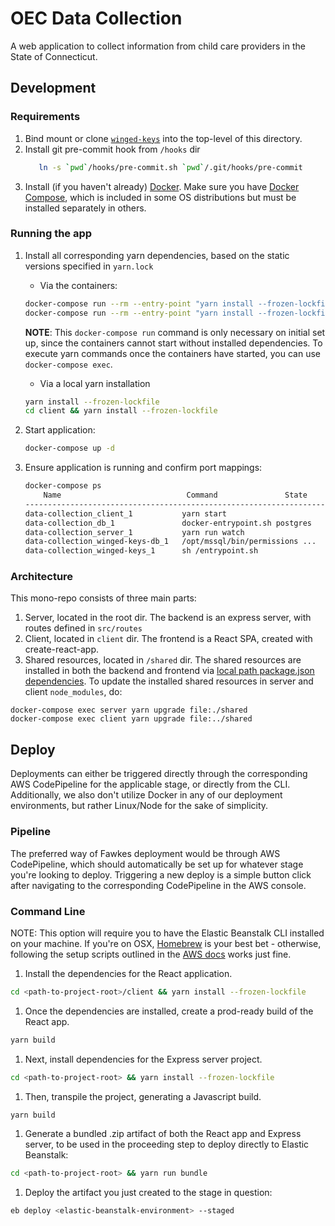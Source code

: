 # OEC Data Collection

A web application to collect information from child care providers in the State of Connecticut.

## Development

### Requirements
1. Bind mount or clone [`winged-keys`](https://github.com/ctoec/winged-keys) into the top-level of this directory.
1. Install git pre-commit hook from `/hooks` dir
    ```sh
       ln -s `pwd`/hooks/pre-commit.sh `pwd`/.git/hooks/pre-commit
    ```
1. Install (if you haven't already) [Docker](https://hub.docker.com/search?q=&type=edition&offering=community). Make sure you have [Docker Compose](https://docs.docker.com/compose/install/), which is included in some OS distributions but must be installed separately in others.

### Running the app
1. Install all corresponding yarn dependencies, based on the static versions specified in `yarn.lock`


    - Via the containers:
    ```sh
    docker-compose run --rm --entry-point "yarn install --frozen-lockfile" client
    docker-compose run --rm --entry-point "yarn install --frozen-lockfile" server
    ```
    **NOTE**: This `docker-compose run` command is only necessary on initial set up, since the containers cannot start without installed dependencies. To execute yarn commands once the containers have started, you can use `docker-compose exec`.


    - Via a local yarn installation
    ```sh
    yarn install --frozen-lockfile
    cd client && yarn install --frozen-lockfile
    ```
1. Start application:
    ```sh
    docker-compose up -d
    ```
1. Ensure application is running and confirm port mappings:
    ```sh
    docker-compose ps
        Name                            Command               State           Ports                
    --------------------------------------------------------------------------------------------------       
    data-collection_client_1           yarn start                       Up      0.0.0.0:5000->3000/tcp       
    data-collection_db_1               docker-entrypoint.sh postgres    Up      5432/tcp   
    data-collection_server_1           yarn run watch                   Up      0.0.0.0:5001->3000/tcp       
    data-collection_winged-keys-db_1   /opt/mssql/bin/permissions ...   Up      1433/tcp                     
    data-collection_winged-keys_1      sh /entrypoint.sh                Up      0.0.0.0:5050->5050/tcp       

    ```

### Architecture
This mono-repo consists of three main parts:
1. Server, located in the root dir. The backend is an express server, with routes defined in `src/routes`
1. Client, located in `client` dir. The frontend is a React SPA, created with create-react-app.
1. Shared resources, located in `/shared` dir. The shared resources are installed in both the backend and frontend via [local path package.json dependencies](https://docs.npmjs.com/files/package.json#local-paths).
To update the installed shared resources in server and client `node_modules`, do:
```
docker-compose exec server yarn upgrade file:./shared
docker-compose exec client yarn upgrade file:../shared
```

## Deploy

Deployments can either be triggered directly through the corresponding AWS CodePipeline for the applicable stage, or directly from the CLI.  Additionally, we also don't utilize Docker in any of our deployment environments, but rather Linux/Node for the sake of simplicity.

### Pipeline
The preferred way of Fawkes deployment would be through AWS CodePipeline, which should automatically be set up for whatever stage you're looking to deploy.  Triggering a new deploy is a simple button click after navigating to the corresponding CodePipeline in the AWS console.

### Command Line
NOTE: This option will require you to have the Elastic Beanstalk CLI installed on your machine.  If you're on OSX, [Homebrew](https://formulae.brew.sh/formula/aws-elasticbeanstalk) is your best bet - otherwise, following the setup scripts outlined in the [AWS docs](https://docs.aws.amazon.com/elasticbeanstalk/latest/dg/eb-cli3-install.html) works just fine.

1. Install the dependencies for the React application.
```bash
cd <path-to-project-root>/client && yarn install --frozen-lockfile
```

1. Once the dependencies are installed, create a prod-ready build of the React app.
```bash
yarn build
```

1. Next, install dependencies for the Express server project.
```bash
cd <path-to-project-root> && yarn install --frozen-lockfile
```

1. Then, transpile the project, generating a Javascript build.
```bash
yarn build
```

1. Generate a bundled .zip artifact of both the React app and Express server, to be used in the proceeding step to deploy directly to Elastic Beanstalk:
```bash
cd <path-to-project-root> && yarn run bundle
```

1. Deploy the artifact you just created to the stage in question:
```bash
eb deploy <elastic-beanstalk-environment> --staged
```
